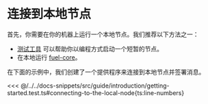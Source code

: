 # 连接到本地节点

首先，你需要在你的机器上运行一个本地节点。我们推荐以下方法之一：

- [测试工具](../testing/index.md#wallet-test-utilities) 可以帮助你以编程方式启动一个短暂的节点。
- 在本地运行 [fuel-core](https://docs.fueldev.xyz/guides/running-a-node/running-a-local-node/)。

在下面的示例中，我们创建了一个提供程序来连接到本地节点并签署消息。

<<< @/../../docs-snippets/src/guide/introduction/getting-started.test.ts#connecting-to-the-local-node{ts:line-numbers}